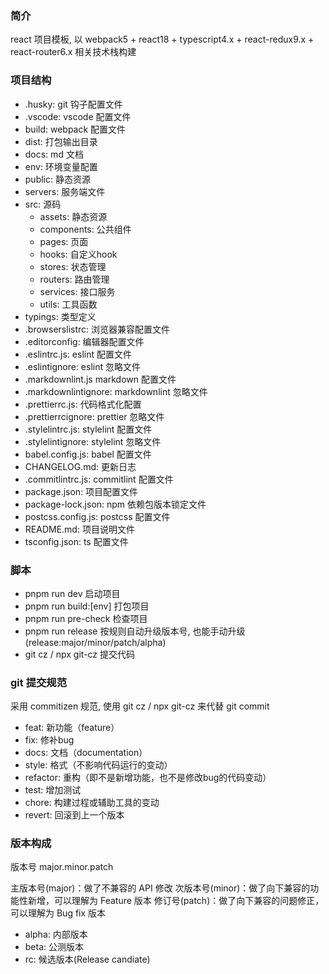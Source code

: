 ### 简介
react 项目模板, 以 webpack5 + react18 + typescript4.x + react-redux9.x + react-router6.x 相关技术栈构建

### 项目结构
- .husky: git 钩子配置文件
- .vscode: vscode 配置文件
- build: webpack 配置文件
- dist: 打包输出目录
- docs: md 文档
- env: 环境变量配置
- public: 静态资源
- servers: 服务端文件
- src: 源码
  - assets: 静态资源
  - components: 公共组件
  - pages: 页面
  - hooks: 自定义hook
  - stores: 状态管理
  - routers: 路由管理
  - services: 接口服务
  - utils: 工具函数
- typings: 类型定义
- .browserslistrc: 浏览器兼容配置文件
- .editorconfig: 编辑器配置文件
- .eslintrc.js: eslint 配置文件
- .eslintignore: eslint 忽略文件
- .markdownlint.js markdown 配置文件
- .markdownlintignore: markdownlint 忽略文件
- .prettierrc.js: 代码格式化配置
- .prettierrcignore: prettier 忽略文件
- .stylelintrc.js: stylelint 配置文件
- .stylelintignore: stylelint 忽略文件
- babel.config.js: babel 配置文件
- CHANGELOG.md: 更新日志
- .commitlintrc.js: commitlint 配置文件
- package.json: 项目配置文件
- package-lock.json: npm 依赖包版本锁定文件
- postcss.config.js: postcss 配置文件
- README.md: 项目说明文件
- tsconfig.json: ts 配置文件

### 脚本
- pnpm run dev 启动项目
- pnpm run build:[env] 打包项目
- pnpm run pre-check 检查项目
- pnpm run release 按规则自动升级版本号, 也能手动升级(release:major/minor/patch/alpha)
- git cz / npx git-cz 提交代码

### git 提交规范
采用 commitizen 规范, 使用 git cz / npx git-cz 来代替 git commit

- feat: 新功能（feature）
- fix: 修补bug
- docs: 文档（documentation）
- style: 格式（不影响代码运行的变动）
- refactor: 重构（即不是新增功能，也不是修改bug的代码变动）
- test: 增加测试
- chore: 构建过程或辅助工具的变动
- revert: 回滚到上一个版本

### 版本构成

版本号 major.minor.patch

主版本号(major)：做了不兼容的 API 修改
次版本号(minor)：做了向下兼容的功能性新增，可以理解为 Feature 版本
修订号(patch)：做了向下兼容的问题修正，可以理解为 Bug fix 版本

- alpha: 内部版本
- beta: 公测版本
- rc: 候选版本(Release candiate)


